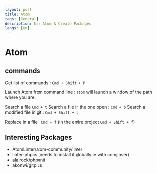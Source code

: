 ```yaml
---
layout: post
title: Atom
tags: [General]
description: Use Atom & Create Packages
langs: [en]
---
```


Atom
====

commands
--------

Get list of commands : `Cmd + Shift + P`

Launch Atom from command line : `atom` will launch a window of the path
where you are.

Search a file `Cmd + t`
Search a file in the one open : `Cmd + b`
Search a modified file in git : `Cmd + Shift + b`

Replace in a file : `Cmd + f` (in the entire project `Cmd + Shift + f`)


Interesting Packages
--------------------

- AtomLinter/atom-community/linter
- linter-phpcs (needs to install it globally ie with composer) 
- alairock/phpunit
- akonwi/gitplus
